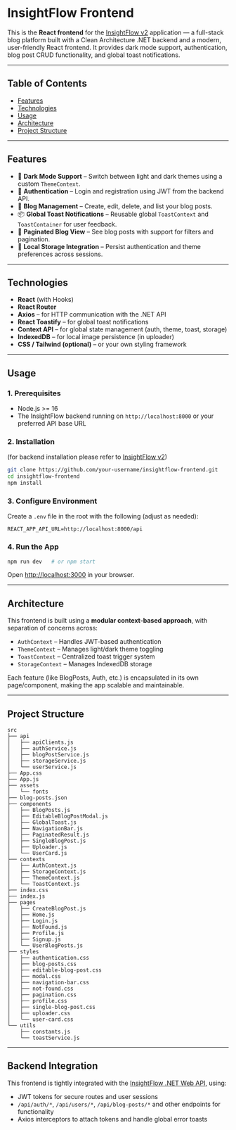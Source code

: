# **InsightFlow Frontend**

This is the **React frontend** for the [InsightFlow v2](https://github.com/sepfrd/InsightFlow) application — a full-stack blog platform built with a Clean Architecture .NET backend and a modern, user-friendly React frontend. It provides dark mode support, authentication, blog post CRUD functionality, and global toast notifications.

---

## **Table of Contents**

- [Features](#features)
- [Technologies](#technologies)
- [Usage](#usage)
- [Architecture](#architecture)
- [Project Structure](#project-structure)

---

## **Features**

- 🌙 **Dark Mode Support** – Switch between light and dark themes using a custom `ThemeContext`.
- 🔐 **Authentication** – Login and registration using JWT from the backend API.
- 📝 **Blog Management** – Create, edit, delete, and list your blog posts.
- 📦 **Global Toast Notifications** – Reusable global `ToastContext` and `ToastContainer` for user feedback.
- 📁 **Paginated Blog View** – See blog posts with support for filters and pagination.
- 🔄 **Local Storage Integration** – Persist authentication and theme preferences across sessions.

---

## **Technologies**

- **React** (with Hooks)
- **React Router**
- **Axios** – for HTTP communication with the .NET API
- **React Toastify** – for global toast notifications
- **Context API** – for global state management (auth, theme, toast, storage)
- **IndexedDB** – for local image persistence (in uploader)
- **CSS / Tailwind (optional)** – or your own styling framework

---

## **Usage**

### **1. Prerequisites**

- Node.js >= 16
- The InsightFlow backend running on `http://localhost:8000` or your preferred API base URL

### **2. Installation**

(for backend installation please refer to [InsightFlow v2](https://github.com/sepfrd/InsightFlow))

```bash
git clone https://github.com/your-username/insightflow-frontend.git
cd insightflow-frontend
npm install
```

### **3. Configure Environment**

Create a `.env` file in the root with the following (adjust as needed):

```env
REACT_APP_API_URL=http://localhost:8000/api
```

### **4. Run the App**

```bash
npm run dev   # or npm start
```

Open [http://localhost:3000](http://localhost:3000) in your browser.

---

## **Architecture**

This frontend is built using a **modular context-based approach**, with separation of concerns across:

- `AuthContext` – Handles JWT-based authentication
- `ThemeContext` – Manages light/dark theme toggling
- `ToastContext` – Centralized toast trigger system
- `StorageContext` – Manages IndexedDB storage

Each feature (like BlogPosts, Auth, etc.) is encapsulated in its own page/component, making the app scalable and maintainable.

---

## **Project Structure**

```plaintext
src
├── api
│   ├── apiClients.js
│   ├── authService.js
│   ├── blogPostService.js
│   ├── storageService.js
│   └── userService.js
├── App.css
├── App.js
├── assets
│   └── fonts
├── blog-posts.json
├── components
│   ├── BlogPosts.js
│   ├── EditableBlogPostModal.js
│   ├── GlobalToast.js
│   ├── NavigationBar.js
│   ├── PaginatedResult.js
│   ├── SingleBlogPost.js
│   ├── Uploader.js
│   └── UserCard.js
├── contexts
│   ├── AuthContext.js
│   ├── StorageContext.js
│   ├── ThemeContext.js
│   └── ToastContext.js
├── index.css
├── index.js
├── pages
│   ├── CreateBlogPost.js
│   ├── Home.js
│   ├── Login.js
│   ├── NotFound.js
│   ├── Profile.js
│   ├── Signup.js
│   └── UserBlogPosts.js
├── styles
│   ├── authentication.css
│   ├── blog-posts.css
│   ├── editable-blog-post.css
│   ├── modal.css
│   ├── navigation-bar.css
│   ├── not-found.css
│   ├── pagination.css
│   ├── profile.css
│   ├── single-blog-post.css
│   ├── uploader.css
│   └── user-card.css
└── utils
    ├── constants.js
    └── toastService.js
```

---

## **Backend Integration**

This frontend is tightly integrated with the [InsightFlow .NET Web API](https://github.com/sepfrd/InsightFlow), using:

- JWT tokens for secure routes and user sessions
- `/api/auth/*`, `/api/users/*`, `/api/blog-posts/*` and other endpoints for functionality
- Axios interceptors to attach tokens and handle global error toasts
